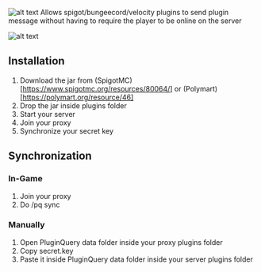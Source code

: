 ![alt text](https://i.ibb.co/FHQnbTg/shaded-header.png "Plugin Query")
Allows spigot/bungeecord/velocity plugins to send plugin message without having to require the player to be online on the server

![alt text](https://i.ibb.co/WpnXh8R/body.png "Features")

## Installation
1. Download the jar from (SpigotMC)[https://www.spigotmc.org/resources/80064/] or (Polymart)[https://polymart.org/resource/46]
2. Drop the jar inside plugins folder
3. Start your server
4. Join your proxy
5. Synchronize your secret key

## Synchronization
### In-Game
1. Join your proxy
2. Do /pq sync
### Manually
1. Open PluginQuery data folder inside your proxy plugins folder
2. Copy secret.key
3. Paste it inside PluginQuery data folder inside your server plugins folder
